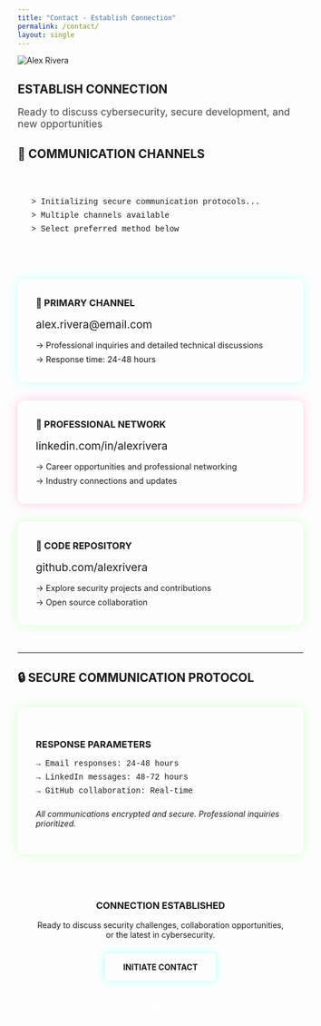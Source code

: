 ```yaml
---
title: "Contact - Establish Connection"
permalink: /contact/
layout: single
---
```


<div class="profile-header">
  <img src="{{ '/assets/img/pinky.jpg' | relative_url }}" alt="Alex Rivera" class="rounded-image">
  <h2>ESTABLISH CONNECTION</h2>
  <p style="font-size:1.1rem; opacity:0.8;">Ready to discuss cybersecurity, secure development, and new opportunities</p>
</div>

## 📡 COMMUNICATION CHANNELS

<div style="font-family: 'Courier New', monospace; background: var(--card-bg); padding: 1.5rem; border-radius: 10px; border: 1px solid var(--neon-cyan); margin: 2rem 0;">
  <p style="color: var(--neon-green); margin: 0.5rem 0;">> Initializing secure communication protocols...</p>
  <p style="color: var(--neon-cyan); margin: 0.5rem 0;">> Multiple channels available</p>
  <p style="color: var(--text-secondary); margin: 0.5rem 0;">> Select preferred method below</p>
</div>

<div style="display:grid; gap:2rem; margin:3rem 0;">
  
  <div style="background: var(--card-bg); padding:2rem; border-radius:12px; border: 2px solid var(--neon-cyan); box-shadow: 0 0 20px rgba(0, 255, 255, 0.2);">
    <h3 style="margin:0 0 1rem; color: var(--neon-cyan); text-shadow: 0 0 10px var(--neon-cyan);">📧 PRIMARY CHANNEL</h3>
    <p style="margin:0; font-size:1.2rem;"><a href="mailto:alex.rivera@email.com" style="color: var(--neon-pink); text-decoration:none;">alex.rivera@email.com</a></p>
    <p style="margin:1rem 0 0; color: var(--text-secondary); font-size:0.9rem;">→ Professional inquiries and detailed technical discussions</p>
    <p style="margin:0.5rem 0 0; color: var(--text-secondary); font-size:0.9rem;">→ Response time: 24-48 hours</p>
  </div>
  
  <div style="background: var(--card-bg); padding:2rem; border-radius:12px; border: 2px solid var(--neon-pink); box-shadow: 0 0 20px rgba(255, 0, 128, 0.2);">
    <h3 style="margin:0 0 1rem; color: var(--neon-pink); text-shadow: 0 0 10px var(--neon-pink);">💼 PROFESSIONAL NETWORK</h3>
    <p style="margin:0; font-size:1.2rem;"><a href="https://linkedin.com/in/alexrivera" style="color: var(--neon-cyan); text-decoration:none;">linkedin.com/in/alexrivera</a></p>
    <p style="margin:1rem 0 0; color: var(--text-secondary); font-size:0.9rem;">→ Career opportunities and professional networking</p>
    <p style="margin:0.5rem 0 0; color: var(--text-secondary); font-size:0.9rem;">→ Industry connections and updates</p>
  </div>
  
  <div style="background: var(--card-bg); padding:2rem; border-radius:12px; border: 2px solid var(--neon-green); box-shadow: 0 0 20px rgba(57, 255, 20, 0.2);">
    <h3 style="margin:0 0 1rem; color: var(--neon-green); text-shadow: 0 0 10px var(--neon-green);">🐙 CODE REPOSITORY</h3>
    <p style="margin:0; font-size:1.2rem;"><a href="https://github.com/alexrivera" style="color: var(--neon-cyan); text-decoration:none;">github.com/alexrivera</a></p>
    <p style="margin:1rem 0 0; color: var(--text-secondary); font-size:0.9rem;">→ Explore security projects and contributions</p>
    <p style="margin:0.5rem 0 0; color: var(--text-secondary); font-size:0.9rem;">→ Open source collaboration</p>
  </div>
  
</div>

</div>

---

## 🔒 SECURE COMMUNICATION PROTOCOL

<div style="background: var(--card-bg); padding: 2rem; border-radius: 12px; border: 2px solid var(--neon-green); margin: 2rem 0; box-shadow: 0 0 20px rgba(57, 255, 20, 0.2);">
  <h3 style="color: var(--neon-green); margin-bottom: 1rem; text-shadow: 0 0 10px var(--neon-green);">RESPONSE PARAMETERS</h3>
  
  <div style="font-family: 'Courier New', monospace; margin: 1rem 0;">
    <p style="color: var(--neon-cyan); margin: 0.5rem 0;">→ Email responses: 24-48 hours</p>
    <p style="color: var(--neon-cyan); margin: 0.5rem 0;">→ LinkedIn messages: 48-72 hours</p>
    <p style="color: var(--neon-cyan); margin: 0.5rem 0;">→ GitHub collaboration: Real-time</p>
  </div>
  
  <p style="color: var(--text-secondary); margin-top: 1.5rem; font-style: italic;">All communications encrypted and secure. Professional inquiries prioritized.</p>
</div>

<div style="text-align:center; margin-top:3rem; padding:2rem; background: linear-gradient(135deg, var(--card-bg) 0%, rgba(0, 255, 255, 0.1) 100%); border-radius:12px; border: 1px solid var(--neon-cyan);">
  <h3 style="margin:0 0 1rem; color: var(--neon-cyan); text-shadow: 0 0 10px var(--neon-cyan);">CONNECTION ESTABLISHED</h3>
  <p style="margin:0 0 1.5rem; color: var(--text-secondary);">Ready to discuss security challenges, collaboration opportunities, or the latest in cybersecurity.</p>
  
  <a href="mailto:alex.rivera@email.com" style="background: var(--accent-gradient); color: var(--text-primary); padding:1rem 2rem; text-decoration:none; border-radius:8px; font-weight:bold; display:inline-block; border: 2px solid var(--neon-cyan); box-shadow: 0 0 15px rgba(0, 255, 255, 0.3); transition: all 0.3s ease;">INITIATE CONTACT</a>
  
  <div style="margin-top:2rem; opacity: 0.6;">
    <img src="{{ '/assets/img/dae-logo.jpg' | relative_url }}" alt="DAE Logo" style="height:35px; filter: brightness(0) invert(1);">
  </div>
</div>
